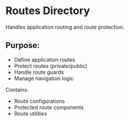 # Routes Directory

Handles application routing and route protection.

## Purpose:
- Define application routes
- Protect routes (private/public)
- Handle route guards
- Manage navigation logic

Contains:
- Route configurations
- Protected route components
- Route utilities